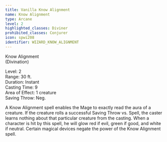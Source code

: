 ```yaml
---
title: Vanilla Know Alignment
name: Know Alignment
type: Arcane
level: 2
highlighted_classes: Diviner
prohibited_classes: Conjurer
icon: spwi208
identifier: WIZARD_KNOW_ALIGNMENT
---
```

Know Alignment  
(Divination)  
  
Level: 2  
Range: 30 ft.  
Duration: Instant  
Casting Time: 9  
Area of Effect: 1 creature   
Saving Throw: Neg.  
  
A Know Alignment spell enables the Mage to exactly read the aura of a creature. If the creature rolls a successful Saving Throw vs. Spell, the caster learns nothing about that particular creature from the casting. When a character is hit by this spell, he will glow red if evil, green if good, and white if neutral. Certain magical devices negate the power of the Know Alignment spell.  
